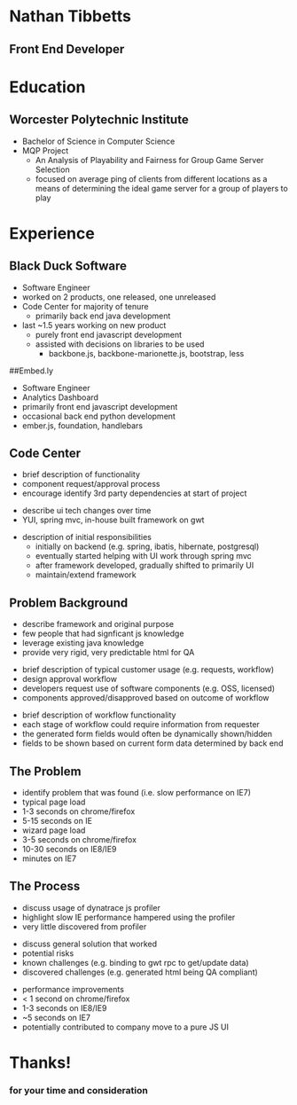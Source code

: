 # Nathan Tibbetts <!-- .element: style="color: #fdf6e3;" -->
## Front End Developer

<!--/-->
# Education
## Worcester Polytechnic Institute
- Bachelor of Science in Computer Science
- MQP Project
  - An Analysis of Playability and Fairness for Group Game Server Selection
  - focused on average ping of clients from different locations as a means of determining the ideal game server for a group of players to play

<!--/-->
# Experience
## Black Duck Software
- Software Engineer
- worked on 2 products, one released, one unreleased
- Code Center for majority of tenure
  - primarily back end java development
- last ~1.5 years working on new product
  - purely front end javascript development
  - assisted with decisions on libraries to be used
    - backbone.js, backbone-marionette.js, bootstrap, less

<!--//-->
##Embed.ly
- Software Engineer
- Analytics Dashboard
 - primarily front end javascript development
 - occasional back end python development
 - ember.js, foundation, handlebars

<!-- # Project
## Code Center -->

<!--/-->
## Code Center
 - brief description of functionality
  - component request/approval process
  - encourage identify 3rd party dependencies at start of project

<!--//-->
 - describe ui tech changes over time
  - YUI, spring mvc, in-house built framework on gwt

<!--//-->
 - description of initial responsibilities
   - initially on backend (e.g. spring, ibatis, hibernate, postgresql)
   - eventually started helping with UI work through spring mvc
   - after framework developed, gradually shifted to primarily UI
    - maintain/extend framework

<!--/-->
## Problem Background
 - describe framework and original purpose
  - few people that had signficant js knowledge
  - leverage existing java knowledge
  - provide very rigid, very predictable html for QA

<!--//-->
 - brief description of typical customer usage (e.g. requests, workflow)
  - design approval workflow
  - developers request use of software components (e.g. OSS, licensed)
  - components approved/disapproved based on outcome of workflow

<!--//-->
 - brief description of workflow functionality
  - each stage of workflow could require information from requester
  - the generated form fields would often be dynamically shown/hidden
  - fields to be shown based on current form data determined by back end

<!--/-->
## The Problem
 - identify problem that was found (i.e. slow performance on IE7)
  - typical page load
   - 1-3 seconds on chrome/firefox
   - 5-15 seconds on IE
  - wizard page load
   - 3-5 seconds on chrome/firefox
   - 10-30 seconds on IE8/IE9
   - minutes on IE7

<!--/-->
## The Process
 - discuss usage of dynatrace js profiler
  - highlight slow IE performance hampered using the profiler
  - very little discovered from profiler

<!--//-->
 - discuss general solution that worked
  - potential risks
  - known challenges (e.g. binding to gwt rpc to get/update data)
  - discovered challenges (e.g. generated html being QA compliant)

<!--//-->
 - performance improvements
  - < 1 second on chrome/firefox
  - 1-3 seconds on IE8/IE9
  - ~5 seconds on IE7
  - potentially contributed to company move to a pure JS UI

<!--/-->
# Thanks! <!-- .element: style="color: #268bd2;" -->
### for your time and consideration
